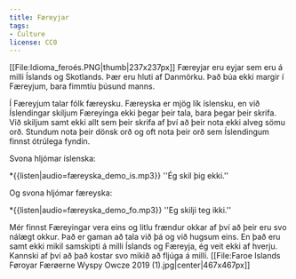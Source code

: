 ```yaml
---
title: Færeyjar
tags:
- Culture
license: CC0
---
```


<level level="a1"/>
[[File:Idioma_feroés.PNG|thumb|237x237px]]
<Book audio="Færeyska.mp3">
Færeyjar eru eyjar sem eru á milli Íslands og Skotlands. Þær eru hluti af Danmörku. Það búa ekki margir í Færeyjum, bara fimmtíu þúsund manns. 

Í Færeyjum talar fólk færeysku. Færeyska er mjög lík íslensku, en við Íslendingar skiljum Færeyinga ekki þegar þeir tala, bara þegar þeir skrifa. Við skiljum samt ekki allt sem þeir skrifa af því að þeir nota ekki alveg sömu orð. Stundum nota þeir dönsk orð og oft nota þeir orð sem Íslendingum finnst ótrúlega fyndin.    

Svona hljómar íslenska:    

*{{listen|audio=færeyska_demo_is.mp3}} ''Ég skil þig ekki.''

Og svona hljómar færeyska:

*{{listen|audio=færeyska_demo_fo.mp3}} ''Eg skilji teg ikki.''

Mér finnst Færeyingar vera eins og litlu frændur okkar af því að þeir eru svo nálægt okkur. Það er gaman að tala við þá og við hugsum eins. En það eru samt ekki mikil samskipti á milli Íslands og Færeyja, ég veit ekki af hverju. Kannski af því að það kostar svo mikið að fljúga á milli.
</Book>
[[File:Faroe Islands Føroyar Færøerne Wyspy Owcze 2019 (1).jpg|center|467x467px]]
 
